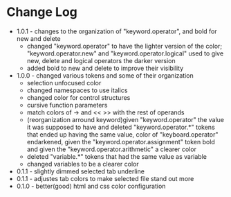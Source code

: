 # Change Log

* 1.0.1 - changes to the organization of "keyword.operator", and bold for new and delete
    - changed "keyword.operator" to have the lighter version of the color; "keyword.operator.new" and "keyword.operator.logical" used to give new, delete and logical operators the darker version
    - added bold to new and delete to improve their visibility
* 1.0.0 - changed various tokens and some of their organization
    - selection unfocused color
    - changed namespaces to use italics
    - changed color for control structures
    - cursive function parameters
    - match colors of -> and << >> with the rest of operands
    - (reorganization arround keyword)given "keyword.operator" the value it was supposed to have and deleted "keyword.operator.*" tokens that ended up having the same value, color of "keyboard.operator" endarkened, given the "keyword.operator.assignment" token bold and given the "keyword.operator.arithmetic" a clearer color 
    - deleted "variable.*" tokens that had the same value as variable
    - changed variables to be a clearer color
* 0.1.1 - slightly dimmed selected tab underline
* 0.1.1 - adjustes tab colors to make selected file stand out more
* 0.1.0 - better(good) html and css color configuration
